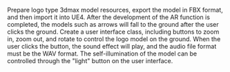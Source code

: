 Prepare logo type 3dmax model resources, export the model in FBX format, and then import it into UE4. After the development of the AR function is completed, the  models such as arrows will fall to the ground after the user clicks the ground.
Create a user interface class, including buttons to zoom in, zoom out, and rotate to control the logo model on the ground.
When the user clicks the button, the sound effect will play, and the audio file format must be the WAV format.
The self-illumination of the model can be controlled through the "light" button on the user interface.
